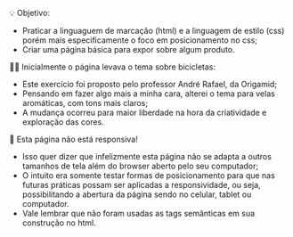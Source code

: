💡 Objetivo: 
  - Praticar a linguaguem de marcação (html) e a linguagem de estilo (css) porém mais especificamente  o foco  em posicionamento  no css;
  - Criar uma página básica para expor sobre algum produto.

🚴‍♀️ Inicialmente o página levava o tema sobre bicicletas:
  - Este exercício foi proposto pelo professor André Rafael, da Origamid;
  - Pensando em fazer algo mais a minha cara, alterei o tema para velas aromáticas, com tons mais claros;
  - A mudança ocorreu para maior liberdade na hora da criatividade e exploração das cores.

👀 Esta página não está responsiva!
 - Isso quer dizer que infelizmente esta página não se adapta a outros tamanhos de tela além do browser aberto pelo seu computador;
 - O intuito era somente testar formas de posicionamento para que nas futuras práticas possam ser aplicadas a responsividade, ou seja, possibilitando a abertura da página sendo no celular, tablet ou computador. 
 - Vale lembrar que não foram usadas as tags semânticas em sua construção no html.
